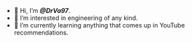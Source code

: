 - 👋 Hi, I’m __*@DrVa97*__.
- 👀 I’m interested in engineering of any kind.
- 🌱 I’m currently learning anything that comes up in YouTube recommendations.
<!--- 💞️ I’m looking to collaborate on ... --->
<!--- 📫 You can reach me via email: vdrumea@griddynamics.com --->
